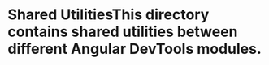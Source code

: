# Shared UtilitiesThis directory contains shared utilities between different Angular DevTools modules.